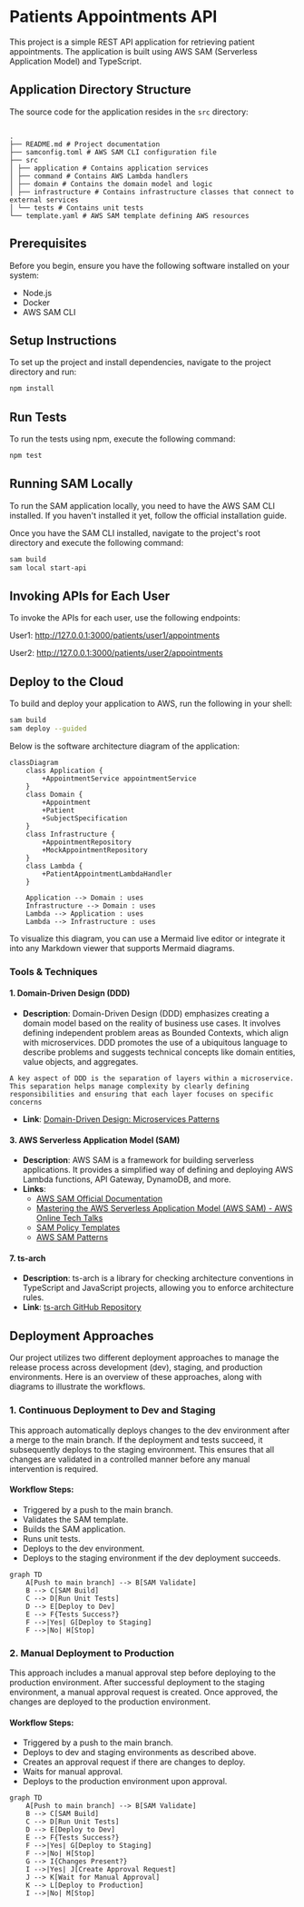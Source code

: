 # Patients Appointments API

This project is a simple REST API application for retrieving patient appointments. The application is built using AWS SAM (Serverless Application Model) and TypeScript.

## Application Directory Structure

The source code for the application resides in the `src` directory:
```

.
├── README.md # Project documentation
├── samconfig.toml # AWS SAM CLI configuration file
├── src
│ ├── application # Contains application services
│ ├── command # Contains AWS Lambda handlers
│ ├── domain # Contains the domain model and logic
│ ├── infrastructure # Contains infrastructure classes that connect to external services
│ └── tests # Contains unit tests
└── template.yaml # AWS SAM template defining AWS resources
```

## Prerequisites

Before you begin, ensure you have the following software installed on your system:

-   Node.js
-   Docker
-   AWS SAM CLI

## Setup Instructions

To set up the project and install dependencies, navigate to the project directory and run:

```bash
npm install
```

## Run Tests

To run the tests using npm, execute the following command:

```bash
npm test
```

## Running SAM Locally

To run the SAM application locally, you need to have the AWS SAM CLI installed. If you haven't installed it yet, follow the official installation guide.

Once you have the SAM CLI installed, navigate to the project's root directory and execute the following command:

```bash
sam build
sam local start-api
```

## Invoking APIs for Each User

To invoke the APIs for each user, use the following endpoints:

User1: http://127.0.0.1:3000/patients/user1/appointments

User2: http://127.0.0.1:3000/patients/user2/appointments

## Deploy to the Cloud

To build and deploy your application to AWS, run the following in your shell:

```bash
sam build
sam deploy --guided
```

Below is the software architecture diagram of the application:

```mermaid
classDiagram
    class Application {
        +AppointmentService appointmentService
    }
    class Domain {
        +Appointment
        +Patient
        +SubjectSpecification
    }
    class Infrastructure {
        +AppointmentRepository
        +MockAppointmentRepository
    }
    class Lambda {
        +PatientAppointmentLambdaHandler
    }

    Application --> Domain : uses
    Infrastructure --> Domain : uses
    Lambda --> Application : uses
    Lambda --> Infrastructure : uses

```

To visualize this diagram, you can use a Mermaid live editor or integrate it into any Markdown viewer that supports Mermaid diagrams.

### Tools & Techniques

#### 1. **Domain-Driven Design (DDD)**
   - **Description**: Domain-Driven Design (DDD) emphasizes creating a domain model based on the reality of business use cases. It involves defining independent problem areas as Bounded Contexts, which align with microservices. DDD promotes the use of a ubiquitous language to describe problems and suggests technical concepts like domain entities, value objects, and aggregates.

    A key aspect of DDD is the separation of layers within a microservice. This separation helps manage complexity by clearly defining responsibilities and ensuring that each layer focuses on specific concerns
   - **Link**: [Domain-Driven Design: Microservices Patterns](https://learn.microsoft.com/en-us/dotnet/architecture/microservices/microservice-ddd-cqrs-patterns/ddd-oriented-microservice)


#### 3. **AWS Serverless Application Model (SAM)**
   - **Description**: AWS SAM is a framework for building serverless applications. It provides a simplified way of defining and deploying AWS Lambda functions, API Gateway, DynamoDB, and more.
   - **Links**:
     - [AWS SAM Official Documentation](https://docs.aws.amazon.com/serverless-application-model/latest/developerguide/what-is-sam.html)
     - [Mastering the AWS Serverless Application Model (AWS SAM) - AWS Online Tech Talks](https://www.youtube.com/watch?v=QBBewrKR1qg)
     - [SAM Policy Templates](https://docs.aws.amazon.com/serverless-application-model/latest/developerguide/serverless-policy-templates.html)
     - [AWS SAM Patterns](https://serverlessland.com/patterns?framework=SAM)

#### 7. **ts-arch**
   - **Description**: ts-arch is a library for checking architecture conventions in TypeScript and JavaScript projects, allowing you to enforce architecture rules.
   - **Link**: [ts-arch GitHub Repository](https://github.com/ts-arch/ts-arch)

## Deployment Approaches
Our project utilizes two different deployment approaches to manage the release process across development (dev), staging, and production environments. Here is an overview of these approaches, along with diagrams to illustrate the workflows.

### 1. Continuous Deployment to Dev and Staging
This approach automatically deploys changes to the dev environment after a merge to the main branch. If the deployment and tests succeed, it subsequently deploys to the staging environment. This ensures that all changes are validated in a controlled manner before any manual intervention is required.

#### Workflow Steps:

- Triggered by a push to the main branch.
- Validates the SAM template.
- Builds the SAM application.
- Runs unit tests.
- Deploys to the dev environment.
- Deploys to the staging environment if the dev deployment succeeds.

```mermaid
graph TD
    A[Push to main branch] --> B[SAM Validate]
    B --> C[SAM Build]
    C --> D[Run Unit Tests]
    D --> E[Deploy to Dev]
    E --> F{Tests Success?}
    F -->|Yes| G[Deploy to Staging]
    F -->|No| H[Stop]
```

### 2. Manual Deployment to Production
This approach includes a manual approval step before deploying to the production environment. After successful deployment to the staging environment, a manual approval request is created. Once approved, the changes are deployed to the production environment.

#### Workflow Steps:

- Triggered by a push to the main branch.
- Deploys to dev and staging environments as described above.
- Creates an approval request if there are changes to deploy.
- Waits for manual approval.
- Deploys to the production environment upon approval.

```mermaid
graph TD
    A[Push to main branch] --> B[SAM Validate]
    B --> C[SAM Build]
    C --> D[Run Unit Tests]
    D --> E[Deploy to Dev]
    E --> F{Tests Success?}
    F -->|Yes| G[Deploy to Staging]
    F -->|No| H[Stop]
    G --> I{Changes Present?}
    I -->|Yes| J[Create Approval Request]
    J --> K[Wait for Manual Approval]
    K --> L[Deploy to Production]
    I -->|No| M[Stop]
```
